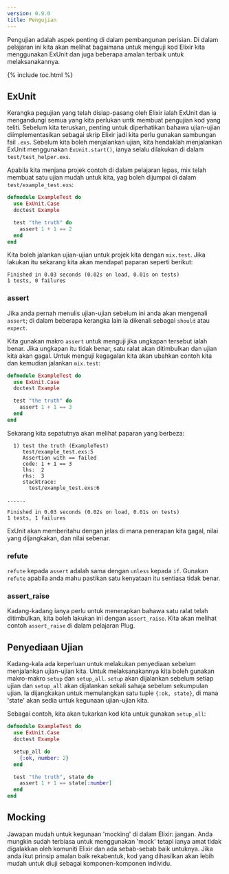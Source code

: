 ```yaml
---
version: 0.9.0
title: Pengujian
---
```


Pengujian adalah aspek penting di dalam pembangunan perisian.  Di dalam pelajaran ini kita akan melihat bagaimana untuk menguji kod Elixir kita menggunakan ExUnit dan juga beberapa amalan terbaik untuk melaksanakannya.

{% include toc.html %}

## ExUnit

Kerangka pegujian yang telah disiap-pasang oleh Elixir ialah ExUnit dan ia mengandungi semua yang kita perlukan untk membuat pengujian kod yang teliti.  Sebelum kita teruskan, penting untuk diperhatikan bahawa ujian-ujian diimplementasikan sebagai skrip Elixir jadi kita perlu gunakan sambungan fail `.exs`.
Sebelum kita boleh menjalankan ujian, kita hendaklah menjalankan ExUnit menggunakan `ExUnit.start()`, ianya selalu dilakukan di dalam `test/test_helper.exs`.

Apabila kita menjana projek contoh di dalam pelajaran lepas, mix telah membuat satu ujian mudah untuk kita, yag boleh dijumpai di dalam `test/example_test.exs`:

```elixir
defmodule ExampleTest do
  use ExUnit.Case
  doctest Example

  test "the truth" do
    assert 1 + 1 == 2
  end
end
```

Kita boleh jalankan ujian-ujian untuk projek kita dengan `mix.test`.  Jika lakukan itu sekarang kita akan mendapat paparan seperti berikut:

```shell
Finished in 0.03 seconds (0.02s on load, 0.01s on tests)
1 tests, 0 failures
```

### assert

Jika anda pernah menulis ujian-ujian sebelum ini anda akan mengenali `assert`; di dalam beberapa kerangka lain ia dikenali sebagai `should` atau `expect`.

Kita gunakan makro `assert` untuk menguji jika ungkapan tersebut ialah benar.  Jika ungkapan itu tidak benar, satu ralat akan ditimbulkan dan ujian kita akan gagal.  Untuk menguji kegagalan kita akan ubahkan contoh kita dan kemudian jalankan `mix.test`:

```elixir
defmodule ExampleTest do
  use ExUnit.Case
  doctest Example

  test "the truth" do
    assert 1 + 1 == 3
  end
end
```

Sekarang kita sepatutnya akan melihat paparan yang berbeza:

```shell
  1) test the truth (ExampleTest)
     test/example_test.exs:5
     Assertion with == failed
     code: 1 + 1 == 3
     lhs:  2
     rhs:  3
     stacktrace:
       test/example_test.exs:6

......

Finished in 0.03 seconds (0.02s on load, 0.01s on tests)
1 tests, 1 failures
```

ExUnit akan memberitahu dengan jelas di mana penerapan kita gagal, nilai yang dijangkakan, dan nilai sebenar.

### refute

`refute` kepada `assert` adalah sama dengan `unless` kepada `if`.  Gunakan `refute` apabila anda mahu pastikan satu kenyataan itu sentiasa tidak benar.

### assert_raise

Kadang-kadang ianya perlu untuk menerapkan bahawa satu ralat telah ditimbulkan, kita boleh lakukan ini dengan `assert_raise`.  Kita akan melihat contoh `assert_raise` di dalam pelajaran Plug.

## Penyediaan Ujian

Kadang-kala ada keperluan untuk melakukan penyediaan sebelum menjalankan ujian-ujian kita.  Untuk melaksanakannya kita boleh gunakan makro-makro `setup` dan `setup_all`.  `setup` akan dijalankan sebelum setiap ujian dan `setup_all` akan dijalankan sekali sahaja sebelum sekumpulan ujian.  Ia dijangkakan untuk memulangkan satu tuple `{:ok, state}`, di mana 'state' akan sedia untuk kegunaan ujian-ujian kita.

Sebagai contoh, kita akan tukarkan kod kita untuk gunakan `setup_all`:

```elixir
defmodule ExampleTest do
  use ExUnit.Case
  doctest Example

  setup_all do
    {:ok, number: 2}
  end

  test "the truth", state do
    assert 1 + 1 == state[:number]
  end
end
```

## Mocking

Jawapan mudah untuk kegunaan 'mocking' di dalam Elixir: jangan.  Anda mungkin sudah terbiasa untuk menggunakan 'mock' tetapi ianya amat tidak digalakkan oleh komuniti Elixir dan ada sebab-sebab baik untuknya.  Jika anda ikut prinsip amalan baik rekabentuk, kod yang dihasilkan akan lebih mudah untuk diuji sebagai komponen-komponen individu.
